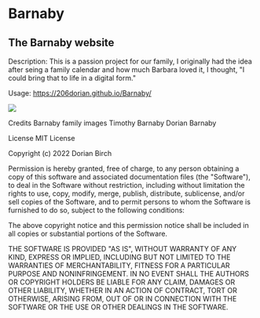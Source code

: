 # Barnaby

## The Barnaby website

Description:
This is a passion project for our family, I originally had the idea after seing a family calendar and how much Barbara loved it, I thought, "I could bring that to life in a digital form."


Usage:
https://206dorian.github.io/Barnaby/

<img src="/"> 

Credits
Barnaby family images
Timothy Barnaby
Dorian Barnaby

License
MIT License

Copyright (c) 2022 Dorian Birch

Permission is hereby granted, free of charge, to any person obtaining a copy of this software and associated documentation files (the "Software"), to deal in the Software without restriction, including without limitation the rights to use, copy, modify, merge, publish, distribute, sublicense, and/or sell copies of the Software, and to permit persons to whom the Software is furnished to do so, subject to the following conditions:

The above copyright notice and this permission notice shall be included in all copies or substantial portions of the Software.

THE SOFTWARE IS PROVIDED "AS IS", WITHOUT WARRANTY OF ANY KIND, EXPRESS OR IMPLIED, INCLUDING BUT NOT LIMITED TO THE WARRANTIES OF MERCHANTABILITY, FITNESS FOR A PARTICULAR PURPOSE AND NONINFRINGEMENT. IN NO EVENT SHALL THE AUTHORS OR COPYRIGHT HOLDERS BE LIABLE FOR ANY CLAIM, DAMAGES OR OTHER LIABILITY, WHETHER IN AN ACTION OF CONTRACT, TORT OR OTHERWISE, ARISING FROM, OUT OF OR IN CONNECTION WITH THE SOFTWARE OR THE USE OR OTHER DEALINGS IN THE SOFTWARE.

